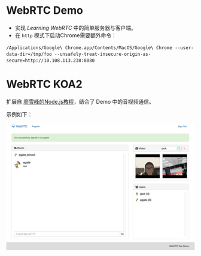 # WebRTC Demo

* 实现 *Learning WebRTC* 中的简单服务器与客户端。
* 在 `http` 模式下启动Chrome需要额外命令：

`/Applications/Google\ Chrome.app/Contents/MacOS/Google\ Chrome --user-data-dir=/tmp/foo --unsafely-treat-insecure-origin-as-secure=http://10.108.113.238:8080`



# WebRTC KOA2

扩展自 [廖雪峰的Node.js教程](http://www.liaoxuefeng.com/wiki/001434446689867b27157e896e74d51a89c25cc8b43bdb3000/001472794708264206fcf1589bb43caa0395752aa26538c000)，结合了 Demo 中的音视频通信。

示例如下：

![](home.png)